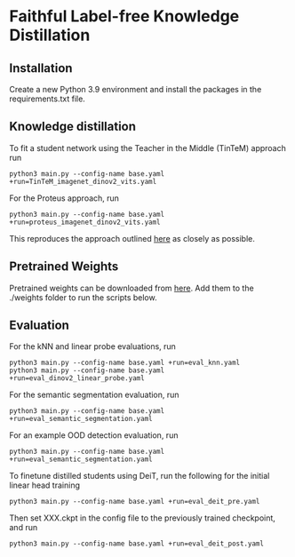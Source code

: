 # Faithful Label-free Knowledge Distillation

## Installation

Create a new Python 3.9 environment and install the packages in the requirements.txt file. 

## Knowledge distillation

To fit a student network using the Teacher in the Middle (TinTeM) approach run

	python3 main.py --config-name base.yaml +run=TinTeM_imagenet_dinov2_vits.yaml 

For the Proteus approach, run

	python3 main.py --config-name base.yaml +run=proteus_imagenet_dinov2_vits.yaml 

This reproduces the approach outlined [here](https://github.com/BeSpontaneous/Proteus-pytorch) as closely as possible.

## Pretrained Weights

Pretrained weights can be downloaded from [here](https://figshare.com/s/193ace2befda8355fc79). Add them to the ./weights folder to run the scripts below.

## Evaluation

For the kNN and linear probe evaluations, run

	python3 main.py --config-name base.yaml +run=eval_knn.yaml 
	python3 main.py --config-name base.yaml +run=eval_dinov2_linear_probe.yaml 

For the semantic segmentation evaluation, run

	python3 main.py --config-name base.yaml +run=eval_semantic_segmentation.yaml 

For an example OOD detection evaluation, run

	python3 main.py --config-name base.yaml +run=eval_semantic_segmentation.yaml 

To finetune distilled students using DeiT, run the following for the initial linear head training

	python3 main.py --config-name base.yaml +run=eval_deit_pre.yaml 

Then set XXX.ckpt in the config file to the previously trained checkpoint, and run

	python3 main.py --config-name base.yaml +run=eval_deit_post.yaml 







